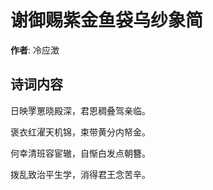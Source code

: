 # 谢御赐紫金鱼袋乌纱象简

**作者**: 冷应澂

## 诗词内容

日映罦罳晓殿深，君恩稠叠驾亲临。

褒衣红濯天机锦，束带黄分内帑金。

何幸清班容宦辙，自惭白发点朝簪。

拨乱致治平生学，消得君王念苦辛。

